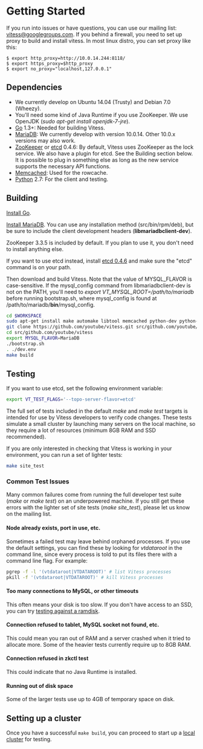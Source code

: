 # Getting Started
If you run into issues or have questions, you can use our mailing list: vitess@googlegroups.com.
If you behind a firewall, you need to set up proxy to build and install vitess.
In most linux distro, you can set proxy like this:

```
$ export http_proxy=http://10.0.14.244:8118/
$ export https_proxy=$http_proxy
$ export no_proxy="localhost,127.0.0.1"
```

## Dependencies

* We currently develop on Ubuntu 14.04 (Trusty) and Debian 7.0 (Wheezy).
* You'll need some kind of Java Runtime if you use ZooKeeper.
  We use OpenJDK (*sudo apt-get install openjdk-7-jre*).
* [Go](http://golang.org) 1.3+: Needed for building Vitess.
* [MariaDB](https://mariadb.org/): We currently develop with version 10.0.14.
  Other 10.0.x versions may also work.
* [ZooKeeper](http://zookeeper.apache.org/)
  or [etcd](https://github.com/coreos/etcd) 0.4.6:
  By default, Vitess uses ZooKeeper as the lock service.
  We also have a plugin for etcd. See the Building section below.
  It is possible to plug in something else as long as the new service supports
  the necessary API functions.
* [Memcached](http://memcached.org): Used for the rowcache.
* [Python](http://python.org) 2.7: For the client and testing.

## Building

[Install Go](http://golang.org/doc/install).

[Install MariaDB](https://downloads.mariadb.org/).
You can use any installation method (src/bin/rpm/deb),
but be sure to include the client development headers (**libmariadbclient-dev**).

ZooKeeper 3.3.5 is included by default. If you plan to use it, you don't need
to install anything else.

If you want to use etcd instead, install
[etcd 0.4.6](https://github.com/coreos/etcd/releases/tag/v0.4.6)
and make sure the "etcd" command is on your path.

Then download and build Vitess. Note that the value of MYSQL_FLAVOR is case-sensitive.
If the mysql_config command from libmariadbclient-dev is not on the PATH,
you'll need to *export VT_MYSQL_ROOT=/path/to/mariadb* before running bootstrap.sh,
where mysql_config is found at /path/to/mariadb/**bin**/mysql_config.

``` sh
cd $WORKSPACE
sudo apt-get install make automake libtool memcached python-dev python-mysqldb libssl-dev g++ mercurial git pkg-config bison curl unzip
git clone https://github.com/youtube/vitess.git src/github.com/youtube/vitess
cd src/github.com/youtube/vitess
export MYSQL_FLAVOR=MariaDB
./bootstrap.sh
. ./dev.env
make build
```

## Testing

If you want to use etcd, set the following environment variable:

``` sh
export VT_TEST_FLAGS='--topo-server-flavor=etcd'
```

The full set of tests included in the default _make_ and _make test_ targets
is intended for use by Vitess developers to verify code changes.
These tests simulate a small cluster by launching many servers on the local
machine, so they require a lot of resources (minimum 8GB RAM and SSD recommended).

If you are only interested in checking that Vitess is working in your
environment, you can run a set of lighter tests:

``` sh
make site_test
```

### Common Test Issues

Many common failures come from running the full developer test suite
(_make_ or _make test_) on an underpowered machine. If you still get
these errors with the lighter set of site tests (*make site_test*),
please let us know on the mailing list.

#### Node already exists, port in use, etc.

Sometimes a failed test may leave behind orphaned processes.
If you use the default settings, you can find these by looking for
*vtdataroot* in the command line, since every process is told to put
its files there with a command line flag. For example:

``` sh
pgrep -f -l '(vtdataroot|VTDATAROOT)' # list Vitess processes
pkill -f '(vtdataroot|VTDATAROOT)' # kill Vitess processes
```

#### Too many connections to MySQL, or other timeouts

This often means your disk is too slow. If you don't have access to an SSD,
you can try [testing against a ramdisk](TestingOnARamDisk.md).

#### Connection refused to tablet, MySQL socket not found, etc.

This could mean you ran out of RAM and a server crashed when it tried to allocate more.
Some of the heavier tests currently require up to 8GB RAM.

#### Connection refused in zkctl test

This could indicate that no Java Runtime is installed.

#### Running out of disk space

Some of the larger tests use up to 4GB of temporary space on disk.

## Setting up a cluster

Once you have a successful `make build`, you can proceed to start up a
[local cluster](https://github.com/youtube/vitess/tree/master/examples/local)
for testing.
